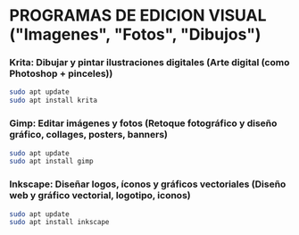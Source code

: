# PROGRAMAS DE EDICION VISUAL ("Imagenes", "Fotos", "Dibujos")
### Krita: Dibujar y pintar ilustraciones digitales (Arte digital (como Photoshop + pinceles))
```bash
sudo apt update
sudo apt install krita
```

### Gimp: Editar imágenes y fotos (Retoque fotográfico y diseño gráfico, collages, posters, banners)
```bash
sudo apt update
sudo apt install gimp
```

### Inkscape: Diseñar logos, íconos y gráficos vectoriales (Diseño web y gráfico vectorial, logotipo, iconos)
```bash
sudo apt update
sudo apt install inkscape
```